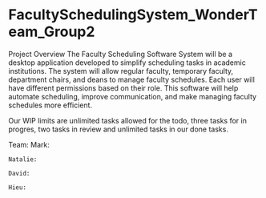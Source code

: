 # FacultySchedulingSystem_WonderTeam_Group2

Project Overview
The Faculty Scheduling Software System will be a desktop application developed to simplify scheduling tasks in academic institutions. The system will allow regular faculty, temporary faculty, department chairs, and deans to manage faculty schedules. Each user will have different permissions based on their role. This software will help automate scheduling, improve communication, and make managing faculty schedules more efficient.

Our WIP limits are unlimited tasks allowed for the todo, three tasks for in progres, two tasks in review and unlimited tasks in our done tasks. 

Team: 
    Mark:

    Natalie:

    David:
    
    Hieu:
